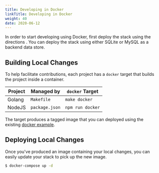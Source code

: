 ```yaml
---
title: Developing in Docker
linkTitle: Developing in Docker
weight: 40
date: 2020-06-12
---
```


In order to start developing using Docker, first deploy the stack using the directions .
You can deploy the stack using either SQLite or MySQL as a backend data store.

## Building Local Changes

To help facilitate contributions, each project has a `docker` target that builds the project inside a container.

| Project | Managed by | `docker` Target |
|---|---|---|
| Golang | `Makefile` | `make docker` |
| NodeJS | `package.json` | `npm run docker` |

The target produces a tagged image that you can deployed using the existing [docker example](/docs/deployment/docker/).

## Deploying Local Changes

Once you've produced an image containing your local changes, you can easily update your stack to pick up the new image.

```bash
$ docker-compose up -d
```
